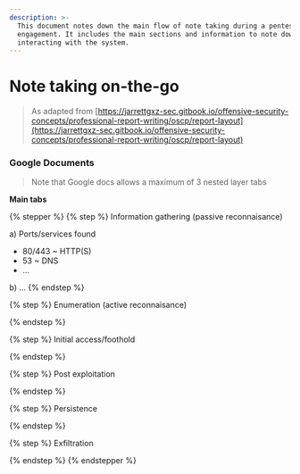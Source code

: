 ```yaml
---
description: >-
  This document notes down the main flow of note taking during a pentesting
  engagement. It includes the main sections and information to note down while
  interacting with the system.
---
```


# Note taking on-the-go

> As adapted from [https://jarrettgxz-sec.gitbook.io/offensive-security-concepts/professional-report-writing/oscp/report-layout](https://jarrettgxz-sec.gitbook.io/offensive-security-concepts/professional-report-writing/oscp/report-layout)

### Google Documents

> Note that Google docs allows a maximum of 3 nested layer tabs

**Main tabs**

{% stepper %}
{% step %}
Information gathering (passive reconnaisance)

a) Ports/services found

* 80/443 \~ HTTP(S)
* 53 \~ DNS
* ...

b) ...
{% endstep %}

{% step %}
Enumeration (active reconnaisance)


{% endstep %}

{% step %}
Initial access/foothold


{% endstep %}

{% step %}
Post exploitation


{% endstep %}

{% step %}
Persistence


{% endstep %}

{% step %}
Exfiltration


{% endstep %}
{% endstepper %}
